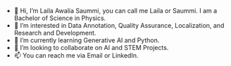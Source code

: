 - 👋 Hi, I’m Laila Awalia Saummi, you can call me Laila or Saummi. I am a Bachelor of Science in Physics.
- 👀 I’m interested in Data Annotation, Quality Assurance, Localization, and Research and Development.
- 🌱 I’m currently learning Generative AI and Python.
- 💞️ I’m looking to collaborate on AI and STEM Projects.
- 📫 You can reach me via Email or LinkedIn.
